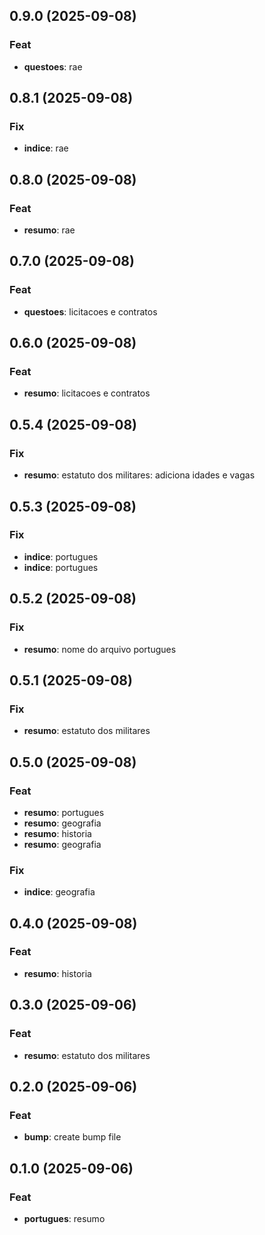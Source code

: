 ## 0.9.0 (2025-09-08)

### Feat

- **questoes**: rae

## 0.8.1 (2025-09-08)

### Fix

- **indice**: rae

## 0.8.0 (2025-09-08)

### Feat

- **resumo**: rae

## 0.7.0 (2025-09-08)

### Feat

- **questoes**: licitacoes e contratos

## 0.6.0 (2025-09-08)

### Feat

- **resumo**: licitacoes e contratos

## 0.5.4 (2025-09-08)

### Fix

- **resumo**: estatuto dos militares: adiciona idades e vagas

## 0.5.3 (2025-09-08)

### Fix

- **indice**: portugues
- **indice**: portugues

## 0.5.2 (2025-09-08)

### Fix

- **resumo**: nome do arquivo portugues

## 0.5.1 (2025-09-08)

### Fix

- **resumo**: estatuto dos militares

## 0.5.0 (2025-09-08)

### Feat

- **resumo**: portugues
- **resumo**: geografia
- **resumo**: historia
- **resumo**: geografia

### Fix

- **indice**: geografia

## 0.4.0 (2025-09-08)

### Feat

- **resumo**: historia

## 0.3.0 (2025-09-06)

### Feat

- **resumo**: estatuto dos militares

## 0.2.0 (2025-09-06)

### Feat

- **bump**: create bump file

## 0.1.0 (2025-09-06)

### Feat

- **portugues**: resumo
